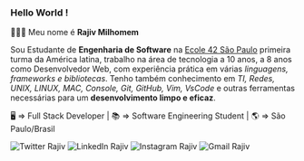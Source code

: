 ### Hello World ! 
👨🏻‍💻 Meu nome é **Rajiv Milhomem**

Sou Estudante de **Engenharia de Software** na [Ecole 42 São Paulo](https://www.42sp.org.br) primeira turma da América latina, trabalho na área de tecnologia a 10 anos, a 8 anos como Desenvolvedor Web, com experiência prática em várias *linguagens, frameworks e bibliotecas*. Tenho também conhecimento em *TI, Redes, UNIX, LINUX, MAC, Console, Git, GitHub, Vim, VsCode* e outras ferramentas necessárias para um **desenvolvimento limpo e eficaz**.

🖥  => Full Stack Developer | 
📚  => Software Engineering Student | 
🌎  => São Paulo/Brasil

![Twitter Rajiv](https://img.shields.io/badge/-rajivmilhomem-1DA1F2?style=flat-square&labelColor=1DA1F2&logo=twitter&logoColor=white&link=[https://twitter.com/rajivmilhomem](https://twitter.com/rajivmilhomem))
![LinkedIn Rajiv](https://img.shields.io/badge/-rajivmilhomem-0077B5?style=flat-square&labelColor=0077B5&logo=linkedin&logoColor=white&link=[https://www.linkedin.com/in/rajivmilhomem/](https://www.linkedin.com/in/rajivmilhomem/))
![Instagram Rajiv](https://img.shields.io/badge/-rajiv.milhomem-E4405F?style=flat-square&labelColor=E4405F&logo=instagram&logoColor=white&link=[https://www.instagram.com/rajiv.milhomem/](https://www.instagram.com/rajiv.milhomem/))
![Gmail Rajiv](https://img.shields.io/badge/-rtavares@student.42sp.org.br-D14836?style=flat-square&labelColor=D14836&logo=gmail&logoColor=white&link=mailto:rtavares@student.42sp.org.br)
